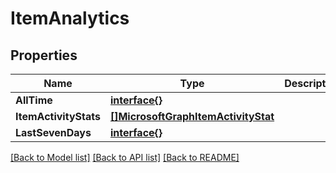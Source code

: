 # ItemAnalytics

## Properties

Name | Type | Description | Notes
------------ | ------------- | ------------- | -------------
**AllTime** | [**interface{}**](.md) |  | [optional] 
**ItemActivityStats** | [**[]MicrosoftGraphItemActivityStat**](microsoft.graph.itemActivityStat.md) |  | [optional] 
**LastSevenDays** | [**interface{}**](.md) |  | [optional] 

[[Back to Model list]](../README.md#documentation-for-models) [[Back to API list]](../README.md#documentation-for-api-endpoints) [[Back to README]](../README.md)


